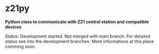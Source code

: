 # z21py
**Python class to communicate with Z21 central station and compatible devices**

Status: Development started. Not merged with main branch. For detailed status see into the development branches. More informations at this place comming soon.

